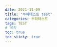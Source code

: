 ```yaml
---
date: 2021-11-09
title: "부하테스트 test"
categories: 부하테스트
tags: TEST
# 목차
toc: true  
toc_sticky: true 
---
```


